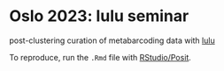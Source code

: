 # Oslo 2023: lulu seminar

post-clustering curation of metabarcoding data with [lulu](https://github.com/tobiasgf/lulu)

To reproduce, run the `.Rmd` file with [RStudio/Posit](https://posit.co/).
